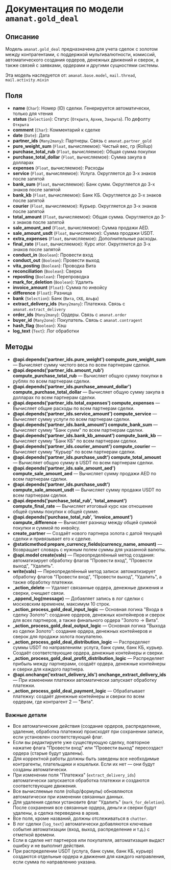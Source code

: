# Документация по модели `amanat.gold_deal`

## Описание
Модель `amanat.gold_deal` предназначена для учета сделок с золотом между контрагентами, с поддержкой мультивалютности, комиссий, автоматического создания ордеров, денежных движений и сверок, а также связей с заявками, ордерами и другими сущностями системы.

Эта модель наследуется от: `amanat.base.model`, `mail.thread`, `mail.activity.mixin`

## Поля
- **name** (`Char`): Номер (ID) сделки. Генерируется автоматически, только для чтения
- **status** (`Selection`): Статус (`Открыта`, `Архив`, `Закрыта`). По дефолту `Открыта`
- **comment** (`Char`): Комментарий к сделке
- **date** (`Date`): Дата
- **partner_ids** (`Many2many`): Партнеры. Связь с `amanat.partner_gold`
- **pure_weight_sum** (`Float`, вычисляемое): Чистый вес, гр (Rollup)
- **purchase_total_rub** (`Float`, вычисляемое): Общая сумма покупки
- **purchase_total_dollar** (`Float`, вычисляемое): Сумма закупа в долларах
- **expenses** (`Float`, вычисляемое): Расходы
- **service** (`Float`, вычисляемое): Услуга. Округляется до 3-х знаков после запятой
- **bank_sum** (`Float`, вычисляемое): Банк сумм. Округляется до 3-х знаков после запятой
- **bank_kb** (`Float`, вычисляемое): Банк КБ. Округляется до 3-х знаков после запятой
- **courier** (`Float`, вычисляемое): Курьер. Округляется до 3-х знаков после запятой
- **total_amount** (`Float`, вычисляемое): Общая сумма. Округляется до 3-х знаков после запятой
- **sale_amount_aed** (`Float`, вычисляемое): Сумма продажи AED.
- **sale_amount_usdt** (`Float`, вычисляемое): Сумма продажи USDT.
- **extra_expenses** (`Float`, вычисляемое): Дополнительные расходы.
- **final_rate** (`Float`, вычисляемое): Курс итог. Округляется до 3-х знаков после запятой
- **conduct_in** (`Boolean`): Провести вход
- **conduct_out** (`Boolean`): Провести выход
- **vita_posting** (`Boolean`): Проводка Вита
- **reconciliation** (`Boolean`): Сверка
- **reposting** (`Boolean`): Перепроводка
- **mark_for_deletion** (`Boolean`): Удалить
- **invoice_amount** (`Float`): Сумма по инвойсу
- **difference** (`Float`): Разница
- **bank** (`Selection`): Банк (`Вита`, `СКБ`, `Альфа`)
- **extract_delivery_ids** (`Many2many`): Платежка. Связь с `amanat.extract_delivery`
- **order_ids** (`Many2many`): Ордеры. Связь с `amanat.order`
- **buyer_id** (`Many2one`): Покупатель. Связь с `amanat.contragent`
- **hash_flag** (`Boolean`): Хэш
- **log_text** (`Text`): Лог обработки

## Методы
- **@api.depends('partner_ids.pure_weight') compute_pure_weight_sum** — Вычисляет сумму чистого веса по всем партнерам сделки.
- **@api.depends('partner_ids.amount_rub') compute_purchase_total_rub** — Вычисляет общую сумму покупки в рублях по всем партнерам сделки.
- **@api.depends('partner_ids.purchase_amount_dollar') compute_purchase_total_dollar** — Вычисляет общую сумму закупа в долларах по всем партнерам сделки.
- **@api.depends('partner_ids.total_expenses') compute_expenses** — Вычисляет общие расходы по всем партнерам сделки.
- **@api.depends('partner_ids.service_amount') compute_service** — Вычисляет сумму услуги по всем партнерам сделки.
- **@api.depends('partner_ids.bank_amount') compute_bank_sum** — Вычисляет сумму "Банк сумм" по всем партнерам сделки.
- **@api.depends('partner_ids.bank_kb_amount') compute_bank_kb** — Вычисляет сумму "Банк КБ" по всем партнерам сделки.
- **@api.depends('partner_ids.courier_amount') compute_courier** — Вычисляет сумму "Курьер" по всем партнерам сделки.
- **@api.depends('partner_ids.purchase_usdt') compute_total_amount** — Вычисляет общую сумму в USDT по всем партнерам сделки.
- **@api.depends('partner_ids.sale_amount_aed') compute_sale_amount_aed** — Вычисляет сумму продажи AED по всем партнерам сделки.
- **@api.depends('partner_ids.purchase_usdt') compute_sale_amount_usdt** — Вычисляет сумму продажи USDT по всем партнерам сделки. 
- **@api.depends('purchase_total_rub', 'total_amount') compute_final_rate** — Вычисляет итоговый курс как отношение общей суммы покупки к общей сумме.
- **@api.depends('purchase_total_rub', 'invoice_amount') compute_difference** — Вычисляет разницу между общей суммой покупки и суммой по инвойсу.
- **create_partner** — Создаёт нового партнера золота с датой текущей сделки и привязывает его к сделке.
- **@staticmethod prepare_currency_fields(currency_name, amount)** — Возвращает словарь с нужным полем суммы для указанной валюты.
- **@api.model create(vals)** — Переопределённый метод создания: автоматизирует обработку флагов "Провести вход", "Провести выход", "Удалить".
- **write(vals)** — Переопределённый метод записи: автоматизирует обработку флагов "Провести вход", "Провести выход", "Удалить", а также обработку платежки.
- **_action_delete** — Удаляет связанные ордера, денежные движения и сверки, очищает связи.
- **_append_log(message)** — Добавляет запись в лог сделки с московским временем, максимум 10 строк.
- **_action_process_gold_deal_input_logic** — Основная логика "Входа в сделку Золото": создание ордеров, денежных контейнеров и сверок для всех партнеров, а также финального ордера "Золото → Вита".
- **_action_process_gold_deal_output_logic** — Основная логика "Выхода из сделки Золото": создание ордера, денежных контейнеров и сверок для продажи золота покупателю.
- **_action_process_gold_deal_distribution_logic** — Распределяет суммы USDT по направлениям: услуга, банк сумм, банк КБ, курьер. Создаёт соответствующие ордера, денежные контейнеры и сверки.
- **_action_process_gold_deal_profit_distribution_logic** — Распределяет прибыль между партнерами, создаёт ордера, денежные контейнеры и сверки для каждого партнера.
- **@api.onchange('extract_delivery_ids') onchange_extract_delivery_ids** — При изменении платежки автоматически запускает обработку платежки.
- **_action_process_gold_deal_payment_logic** — Обрабатывает платежку: создаёт денежные контейнеры и сверки по всем ордерам, где контрагент 2 — "Вита".

### Важные детали
- Все автоматические действия (создание ордеров, распределение, удаление, обработка платежки) происходят при сохранении записи, если установлен соответствующий флаг.
- Если вы редактируете уже существующую сделку, повторное нажатие флага "Провести вход" или "Провести выход" пересоздаст ордера (старые будут удалены).
- Для корректной работы должны быть заведены все необходимые контрагенты, плательщики и кошельки. Если их нет — они будут созданы автоматически.
- При изменении поля "Платежка" (`extract_delivery_ids`) автоматически запускается обработка платежки и создаются соответствующие движения.
- Все вычисляемые поля (rollup/формулы) обновляются автоматически при изменении связанных данных.
- Для удаления сделки установите флаг "Удалить" (`mark_for_deletion`). После сохранения все связанные ордера, деньги и сверки будут удалены, а сделка переведена в архив.
- Все поля, кроме названий, должны отслеживаться в `chatter`.
- В лог сделки (`log_text`) автоматически добавляются ключевые события автоматизации (вход, выход, распределение и т.д.) с отметкой времени.
- Если в сделке нет партнеров или покупателя, автоматизация выдаст ошибку и не выполнит действия.
- При распределении USDT (услуга, банк сумм, банк КБ, курьер) создаются отдельные ордера и движения для каждого направления, если сумма по направлению указана.